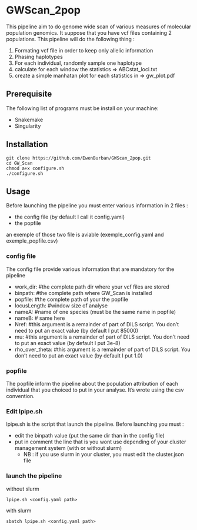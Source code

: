 # GWScan_2pop
This pipeline aim to do genome wide scan of various measures of  molecular population genomics. 
It suppose that you have vcf files containing 2 populations.
This pipeline will do the following thing : 
1. Formating vcf file in order to keep only allelic information
2. Phasing haplotypes
3. For each individual, randomly sample one haplotype
4. calculate for each window the statistics => ABCstat_loci.txt
5. create a simple manhatan plot for each statistics in => gw_plot.pdf
 
## Prerequisite
The following list of programs must be install on your machine:
- Snakemake
- Singularity

## Installation
```
git clone https://github.com/EwenBurban/GWScan_2pop.git
cd GW_Scan
chmod a+x configure.sh
./configure.sh
```
## Usage
Before launching the pipeline you must enter various information in 2 files :
- the config file (by default I call it config.yaml) 
- the popfile

an exemple of those two file is aviable (exemple_config.yaml and exemple_popfile.csv)

### config file

The config file provide various information that are mandatory for the pipeline

- work_dir: #the complete path dir where your vcf files are stored
- binpath: #the complete path where GW_Scan is installed
- popfile: #the complete path of your the popfile
- locusLength: #window size of analyse
- nameA: #name of one species (must be the same name in popfile)
- nameB: # same here
- Nref: #this argument is a remainder of part of DILS script. You don’t need to put an exact value (by default I put 85000)
- mu: #this argument is a remainder of part of DILS script. You don’t need to put an exact value (by default I put 3e-8)
- rho_over_theta: #this argument is a remainder of part of DILS script. You don’t need to put an exact value (by default I put 1.0)

### popfile
The popfile inform the pipeline about the population attribution of each individual that you choiced to put in your analyse.
It’s wrote using the csv convention.

### Edit lpipe.sh
lpipe.sh is the script that launch the pipeline. Before launching you must :
- edit the binpath value (put the same dir than in the config file)
- put in comment the line that is you wont use depending of  your cluster management system (with or without slurm)
    - NB : if you use slurm in your cluster, you must edit the cluster.json file
### launch the pipeline

without slurm
```
lpipe.sh <config.yaml path>
```
with slurm
```
sbatch lpipe.sh <config.yaml path>
```

